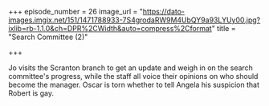 +++
episode_number = 26
image_url = "https://dato-images.imgix.net/151/1471788933-7S4grodaRW9M4UbQY9a93LYUy00.jpg?ixlib=rb-1.1.0&ch=DPR%2CWidth&auto=compress%2Cformat"
title = "Search Committee (2)"

+++

Jo visits the Scranton branch to get an update and weigh in on the search committee's progress, while the staff all voice their opinions on who should become the manager. Oscar is torn whether to tell Angela his suspicion that Robert is gay.
